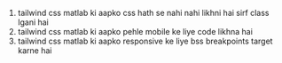 1) tailwind css matlab ki aapko css hath se nahi nahi likhni hai sirf class lgani hai
2) tailwind css matlab ki aapko pehle mobile ke liye code likhna hai
3) tailwind css matlab ki aapko responsive ke liye bss breakpoints target karne hai